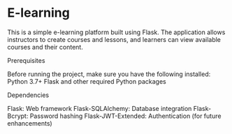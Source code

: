# E-learning
This is a simple e-learning platform built using Flask. The application allows instructors to create courses and lessons, and learners can view available courses and their content.

Prerequisites

Before running the project, make sure you have the following installed:
Python 3.7+
Flask and other required Python packages 

Dependencies

Flask: Web framework
Flask-SQLAlchemy: Database integration
Flask-Bcrypt: Password hashing
Flask-JWT-Extended: Authentication (for future enhancements)

